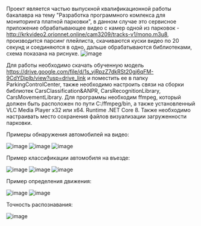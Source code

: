 Проект является частью выпускной квалификационной работы бакалавра на тему "Разработка программного комлекса для мониторинга платной парковки", в данном случае это сервисное приложение обрабатывающее видео с камер одной из парковок - http://krkvideo2.orionnet.online/cam3209/tracks-v1/mono.m3u8,
производится парсинг плейлиста, скачиваются куски видео по 20 секунд и соединяются в одно, дальше обрабатываются библиотеками, схема показана на риснуке.
![image](https://github.com/70Null07/ParkingControlCenter/assets/76547066/915c7a42-4a3e-4429-ab31-628453ff3390)

Для работы необходимо скачать обученную модель https://drive.google.com/file/d/1s_vjRpzZ7dkRSt20gj6qFM-9CdYDipIb/view?usp=drive_link и поместить ее в папку ParkingControlCenter, также необходимо настроить связи на сборки библиотек CarsClassification&ANPR, CarsRecognitionLibrary, CarsMovementLibrary.
Для программы необходим ffmpeg, который должен быть расположен по пути C:/ffmpeg/bin, а также установленный VLC Media Player x32 или x64. Runtime .NET Core 8. Также необходимо настраивать место сохранения файлов визуализации загруженности парковки.



Примеры обнаружения автомобилей на видео:

![image](https://github.com/70Null07/ParkingControlCenter/assets/76547066/03e143b0-8c80-42a5-919d-e81af9280459)
![image](https://github.com/70Null07/ParkingControlCenter/assets/76547066/2c291ae9-98c4-43ff-b224-fa42b412e9b3)
![image](https://github.com/70Null07/ParkingControlCenter/assets/76547066/4d7c72e1-7178-4d5c-b0ca-fe0040514677)



Пример классификации автомобиля на въезде:

![image](https://github.com/70Null07/ParkingControlCenter/assets/76547066/be55aafe-fb59-43a0-9b73-bd91e7452e0e)
![image](https://github.com/70Null07/ParkingControlCenter/assets/76547066/63dd8f36-d142-40cb-a5dc-61a41f2967e7)
![image](https://github.com/70Null07/ParkingControlCenter/assets/76547066/1a207def-82dc-4993-a12a-1d30dba01c10)



Пример определения движения:

![image](https://github.com/70Null07/ParkingControlCenter/assets/76547066/78961419-ff99-4c62-8ccd-4cf69dce46ab)
![image](https://github.com/70Null07/ParkingControlCenter/assets/76547066/cc1654b9-f8f4-4c6f-a73e-4f701bdb153a)



Точность распознавания:

![image](https://github.com/70Null07/ParkingControlCenter/assets/76547066/91714cd0-6142-4e6a-bbf1-dd235e56a882)
